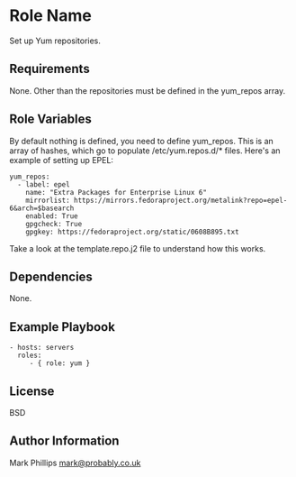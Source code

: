 Role Name
=========

Set up Yum repositories.


Requirements
------------

None. Other than the repositories must be defined in the yum_repos array.

Role Variables
--------------

By default nothing is defined, you need to define yum_repos. This is an array of hashes, which go to populate /etc/yum.repos.d/* files. Here's an example of setting up EPEL:

    yum_repos:
      - label: epel
        name: "Extra Packages for Enterprise Linux 6"
        mirrorlist: https://mirrors.fedoraproject.org/metalink?repo=epel-6&arch=$basearch
        enabled: True
        gpgcheck: True
        gpgkey: https://fedoraproject.org/static/0608B895.txt

Take a look at the template.repo.j2 file to understand how this works.

Dependencies
------------

None.

Example Playbook
----------------

    - hosts: servers
      roles:
         - { role: yum }

License
-------

BSD

Author Information
------------------

Mark Phillips <mark@probably.co.uk>
